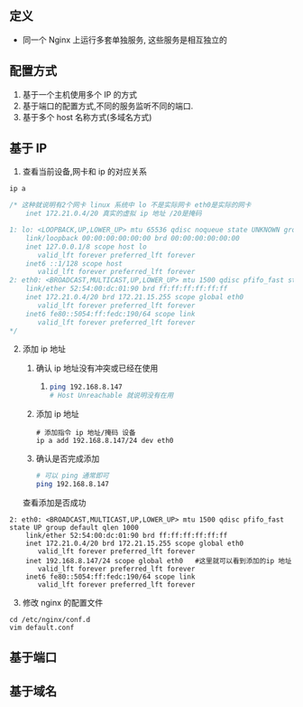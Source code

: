 ## 定义

- 同一个 Nginx 上运行多套单独服务, 这些服务是相互独立的



## 配置方式

1. 基于一个主机使用多个 IP 的方式 
2. 基于端口的配置方式,不同的服务监听不同的端口.
3. 基于多个 host 名称方式(多域名方式)



## 基于 IP

1. 查看当前设备,网卡和 ip 的对应关系

```js
ip a

/* 这种就说明有2个网卡 linux 系统中 lo 不是实际网卡 eth0是实际的网卡
    inet 172.21.0.4/20 真实的虚拟 ip 地址 /20是掩码

1: lo: <LOOPBACK,UP,LOWER_UP> mtu 65536 qdisc noqueue state UNKNOWN group default qlen 1000
    link/loopback 00:00:00:00:00:00 brd 00:00:00:00:00:00
    inet 127.0.0.1/8 scope host lo
       valid_lft forever preferred_lft forever
    inet6 ::1/128 scope host 
       valid_lft forever preferred_lft forever
2: eth0: <BROADCAST,MULTICAST,UP,LOWER_UP> mtu 1500 qdisc pfifo_fast state UP group default qlen 1000
    link/ether 52:54:00:dc:01:90 brd ff:ff:ff:ff:ff:ff
    inet 172.21.0.4/20 brd 172.21.15.255 scope global eth0
       valid_lft forever preferred_lft forever
    inet6 fe80::5054:ff:fedc:190/64 scope link 
       valid_lft forever preferred_lft forever
*/
```

2. 添加 ip 地址

   1. 确认 ip 地址没有冲突或已经在使用

      1. ```sh
         ping 192.168.8.147
         # Host Unreachable 就说明没有在用
         ```

   2. 添加 ip 地址

      ```shell
      # 添加指令 ip 地址/掩码 设备
      ip a add 192.168.8.147/24 dev eth0
      ```

   3. 确认是否完成添加

      ```sh
      # 可以 ping 通常即可
      ping 192.168.8.147
      ```

   查看添加是否成功

```shell
2: eth0: <BROADCAST,MULTICAST,UP,LOWER_UP> mtu 1500 qdisc pfifo_fast state UP group default qlen 1000
    link/ether 52:54:00:dc:01:90 brd ff:ff:ff:ff:ff:ff
    inet 172.21.0.4/20 brd 172.21.15.255 scope global eth0
       valid_lft forever preferred_lft forever
    inet 192.168.8.147/24 scope global eth0   #这里就可以看到添加的ip 地址
       valid_lft forever preferred_lft forever
    inet6 fe80::5054:ff:fedc:190/64 scope link 
       valid_lft forever preferred_lft forever
```

3. 修改 nginx 的配置文件

```shell
cd /etc/nginx/conf.d
vim default.conf
```







## 基于端口







## 基于域名